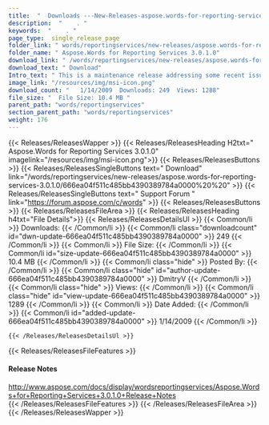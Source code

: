 ```yaml
---
title:  "  Downloads ---New-Releases-aspose.words-for-reporting-services-3.0.1.0 . " 
description:  "    . " 
keywords:  "    . " 
page_type:  single_release_page
folder_link: " words/reportingservices/new-releases/aspose.words-for-reporting-services-3.0.1.0/"
folder_name: " Aspose.Words for Reporting Services 3.0.1.0"
download_link: " /words/reportingservices/new-releases/aspose.words-for-reporting-services-3.0.1.0/666ea04f511c485bb4390389784a0000"
download_text: " Download"
Intro_text: " This is a maintenance release addressing some recent issues reported by the cust..."
image_link: "/resources/img/msi-icon.png"
download_count: "   1/14/2009  Downloads: 249  Views: 1288"
file_size: "  File Size: 10.4 MB "
parent_path: "words/reportingservices"
section_parent_path: "words/reportingservices"
weight: 176
---
```


{{< Releases/ReleasesWapper >}}
  {{< Releases/ReleasesHeading H2txt=" Aspose.Words for Reporting Services 3.0.1.0" imagelink="/resources/img/msi-icon.png">}}
  {{< Releases/ReleasesButtons >}}
    {{< Releases/ReleasesSingleButtons text=" Download" link="/words/reportingservices/new-releases/aspose.words-for-reporting-services-3.0.1.0/666ea04f511c485bb4390389784a0000%20%20" >}}
    {{< Releases/ReleasesSingleButtons text=" Support Forum " link="https://forum.aspose.com/c/words" >}}
  {{< Releases/ReleasesButtons >}}
  {{< Releases/ReleasesFileArea >}}
    {{< Releases/ReleasesHeading h4txt="File Details">}}
    {{< Releases/ReleasesDetailsUl >}}
            {{< Common/li  >}} Downloads: {{< /Common/li >}} 
      {{< Common/li class="downloadcount" id="dwn-update-666ea04f511c485bb4390389784a0000" >}} 249 {{< /Common/li >}} 
      {{< Common/li  >}} File Size: {{< /Common/li >}} 
      {{< Common/li id="size-update-666ea04f511c485bb4390389784a0000" >}} 10.4 MB {{< /Common/li >}} 
      {{< Common/li  class="hide" >}} Posted By: {{< /Common/li >}} 
      {{< Common/li class="hide" id="author-update-666ea04f511c485bb4390389784a0000" >}} DmitryV {{< /Common/li >}} 
      {{< Common/li class="hide"  >}} Views: {{< /Common/li >}} 
      {{< Common/li class="hide" id="view-update-666ea04f511c485bb4390389784a0000" >}} 1289 {{< /Common/li >}} 
      {{< Common/li  >}} Date Added: {{< /Common/li >}} 
      {{< Common/li id="added-update-666ea04f511c485bb4390389784a0000" >}} 1/14/2009 {{< /Common/li >}} 

    {{< /Releases/ReleasesDetailsUl >}}

  {{< Releases/ReleasesFileFeatures >}}
      <h4>Release Notes</h4><div><a href="http://www.aspose.com/docs/display/wordsreportingservices/Aspose.Words+for+Reporting+Services+3.0.1.0+Release+Notes">http://www.aspose.com/docs/display/wordsreportingservices/Aspose.Words+for+Reporting+Services+3.0.1.0+Release+Notes</a></div>
  {{< /Releases/ReleasesFileFeatures >}}
 {{< /Releases/ReleasesFileArea >}}
{{< /Releases/ReleasesWapper >}}


